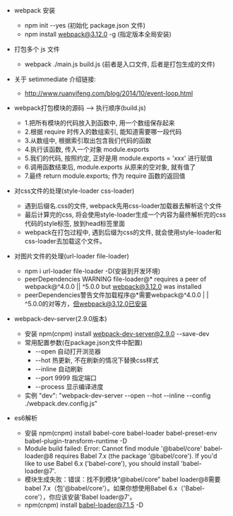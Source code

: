 + webpack 安装
    + npm init --yes    (初始化 package.json 文件)
    + npm install webpack@3.12.0 -g    (指定版本全局安装)

+ 打包多个 js 文件
    + webpack ./main.js build.js    (前者是入口文件, 后者是打包生成的文件)

+ 关于 setimmediate 介绍链接:
    + http://www.ruanyifeng.com/blog/2014/10/event-loop.html

+ webpack打包模块的源码 --> 执行顺序(build.js)
    + 1.把所有模块的代码放入到函数中, 用一个数组保存起来
    + 2.根据 require 时传入的数组索引, 能知道需要哪一段代码
    + 3.从数组中, 根据索引取出包含我们代码的函数
    + 4.执行该函数, 传入一个对象 module.exports
    + 5.我们的代码, 按照约定, 正好是用 module.exports = 'xxx' 进行赋值
    + 6.调用函数结束后, module.exports 从原来的空对象, 就有值了
    + 7.最终 return module.exports; 作为 require 函数的返回值

+ 对css文件的处理(style-loader css-loader)
    + 遇到后缀名.css的文件, webpack先用css-loader加载器去解析这个文件
    + 最后计算完的css, 将会使用style-loader生成一个内容为最终解析完的css代码的style标签, 放到head标签里面
    + webpack在打包过程中, 遇到后缀为css的文件, 就会使用style-loader和css-loader去加载这个文件。

+ 对图片文件的处理(url-loader file-loader)
    + npm i url-loader file-loader -D(安装到开发环境)
    + peerDependencies WARNING file-loader@* requires a peer of webpack@^4.0.0 || ^5.0.0 but webpack@3.12.0 was installed
    + peerDependencies警告文件加载程序@*需要webpack@^4.0.0 | | ^5.0.0的对等方，但webpack@3.12.0已安装

+ webpack-dev-server(2.9.0版本)
    + 安装  npm(cnpm) install webpack-dev-server@2.9.0 --save-dev
    + 常用配置参数(在package.json文件中配置)
        + --open        自动打开浏览器
        + --hot         热更新, 不在刷新的情况下替换css样式
        + --inline      自动刷新
        + --port 9999   指定端口
        + --process     显示编译进度
    + 实例  "dev": "webpack-dev-server --open --hot --inline --config ./webpack.dev.config.js"

+ es6解析
    + 安装  npm(cnpm) install babel-core babel-loader babel-preset-env babel-plugin-transform-runtime -D
    + Module build failed: Error: Cannot find module '@babel/core' babel-loader@8 requires Babel 7.x (the package '@babel/core'). If you'd like to use Babel 6.x ('babel-core'), you should install 'babel-loader@7'.
    + 模块生成失败：错误：找不到模块“@babel/core” babel loader@8需要babel 7.x（包'@babel/core'）。如果你想使用Babel 6.x（'Babel-core'），你应该安装'Babel loader@7'。
    + npm(cnpm) install babel-loader@7.1.5 -D